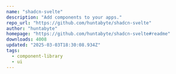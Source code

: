 ```yaml
---
name: "shadcn-svelte"
description: "Add components to your apps."
repo_url: "https://github.com/huntabyte/shadcn-svelte"
author: "huntabyte"
homepage: "https://github.com/huntabyte/shadcn-svelte#readme"
downloads: 4008
updated: "2025-03-03T18:30:08.934Z"
tags: 
  - component-library
  - ui
---
```

